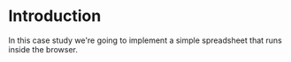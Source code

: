 # Introduction

In this case study we're going to implement a simple spreadsheet that runs inside the browser.

